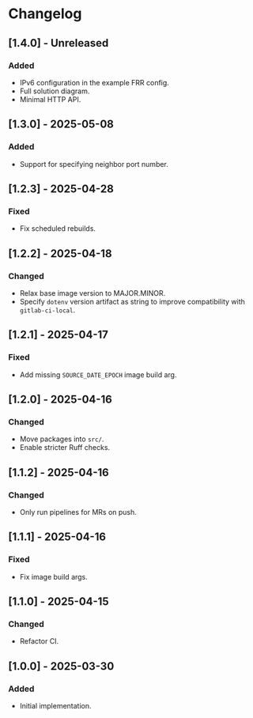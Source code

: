 # Changelog

## [1.4.0] - Unreleased

### Added

- IPv6 configuration in the example FRR config.
- Full solution diagram.
- Minimal HTTP API.

## [1.3.0] - 2025-05-08

### Added

- Support for specifying neighbor port number.

## [1.2.3] - 2025-04-28

### Fixed

- Fix scheduled rebuilds.

## [1.2.2] - 2025-04-18

### Changed

- Relax base image version to MAJOR.MINOR.
- Specify `dotenv` version artifact as string to improve compatibility with
  `gitlab-ci-local`.

## [1.2.1] - 2025-04-17

### Fixed

- Add missing `SOURCE_DATE_EPOCH` image build arg.

## [1.2.0] - 2025-04-16

### Changed

- Move packages into `src/`.
- Enable stricter Ruff checks.

## [1.1.2] - 2025-04-16

### Changed

- Only run pipelines for MRs on push.

## [1.1.1] - 2025-04-16

### Fixed

- Fix image build args.

## [1.1.0] - 2025-04-15

### Changed

- Refactor CI.

## [1.0.0] - 2025-03-30

### Added

- Initial implementation.
